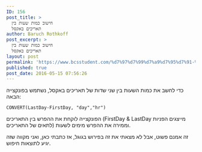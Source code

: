 ```yaml
---
ID: 156
post_title: >
  חישוב כמות שעות בין
  תאריכים באקסל
author: Baruch Rothkoff
post_excerpt: >
  חישוב כמות שעות בין
  תאריכים באקסל
layout: post
permalink: 'https://www.bcsstudent.com/%d7%97%d7%99%d7%a9%d7%95%d7%91-%d7%9b%d7%9e%d7%95%d7%aa-%d7%a9%d7%a2%d7%95%d7%aa-%d7%91%d7%99%d7%9f-%d7%aa%d7%90%d7%a8%d7%99%d7%9b%d7%99%d7%9d-%d7%91%d7%90%d7%a7%d7%a1/'
published: true
post_date: 2016-05-15 07:56:26
---
```

<!-- wp:paragraph -->
<p>כדי לחשב את כמות השעות בין שני שדות של תאריכים באקסל, נשתמש בפונקצייה הבאה:</p>
<!-- /wp:paragraph -->

<!-- wp:paragraph {"direction":"ltr"} -->
<p dir="ltr"><code>CONVERT(LastDay-FirstDay, "day","hr")</code></p>
<!-- /wp:paragraph -->

<!-- wp:paragraph -->
<p>הפונקצייה לוקחת את ההפרש בין התאריכים (FirstDay &amp; LastDay מייצגים הפניות לתאים של התאריכים) וממירה את ההפרש מימים לשעות.</p>
<!-- /wp:paragraph -->

<!-- wp:paragraph -->
<p>זה אמנם פשוט, אבל לא מצאתי את זה בפירוש בגוגל, אז כתבתי כאן, ואני מקווה שזה יגיע לתוצאות חיפוש.</p>
<!-- /wp:paragraph -->